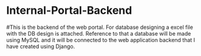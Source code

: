 # Internal-Portal-Backend
#This is the backend of the web portal. For database designing a excel file with the DB design is attached. Reference to that a database will be made using MySQL and it will be connected to the web application backend that I have created using Django.
